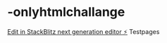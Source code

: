 # -onlyhtmlchallange

[Edit in StackBlitz next generation editor ⚡️](https://stackblitz.com/~/github.com/Mugglerisachoice/stackblitz-onlyhtmlchallange)
Testpages 
